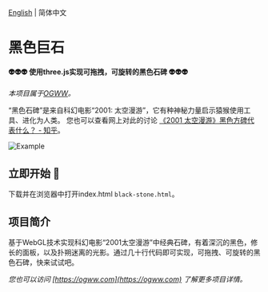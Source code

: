 [English](./README.md) | 简体中文

黑色巨石
========

#### 👽👽👽 使用three.js实现可拖拽，可旋转的黑色石碑 👽👽👽 ####

*本项目属于[OGWW](https://github.com/elliottssu/ogww)。*

“黑色石碑”是来自科幻电影“2001: 太空漫游”，它有种神秘力量启示猿猴使用工具、进化为人类。 您也可以查看网上对此的讨论
[《2001 太空漫游》黑色方碑代表什么？ - 知乎](https://www.zhihu.com/question/19703229/answer/52923752)。

![Example](./example.gif)

## 立即开始 🚀
下载并在浏览器中打开index.html `black-stone.html`。

## 项目简介
基于WebGL技术实现科幻电影“2001太空漫游”中经典石碑，有着深沉的黑色，修长的面板，以及扑朔迷离的光影。通过几十行代码即可实现，可拖拽、可旋转的黑色石碑，快来试试吧。

*您也可以访问 [https://ogww.com](https://ogww.com) 了解更多项目详情。*
